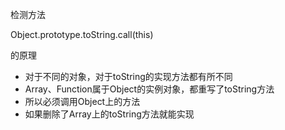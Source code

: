 检测方法

Object.prototype.toString.call(this)

的原理

- 对于不同的对象，对于toString的实现方法都有所不同
- Array、Function属于Object的实例对象，都重写了toString方法
- 所以必须调用Object上的方法
- 如果删除了Array上的toString方法就能实现